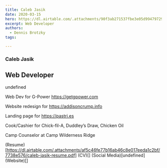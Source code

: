 ```yaml
---
title: Caleb Jasik
date: 2020-03-15
hero: https://dl.airtable.com/.attachments/90f3ab271537fbe3e05d99479729713a/056ab9b0/4173F2C3-35B2-45F3-AA0F-38B8FFAC4BE0.jpeg
excerpt: Web Developer 
authors:
  - Dennis Brotzky
tags: 

---
```


### Caleb Jasik
## Web Developer 

undefined

Web Dev for G-Power https://getgpower.com

Website redesign for https://addisoncrump.info

Landing page for https://pastri.es

Cook/Cashier for Chick-fil-A, Duddley’s Draw, Chicken Oil

Camp Counselor at Camp Wilderness Ridge

(Resume)[https://dl.airtable.com/.attachments/af5c46fe77b16ab46c8e017eeda1c2bf/7738e576/caleb-jasik-resume.pdf]
(CV)[]
(Social Media)[undefined]
(Website)[]

